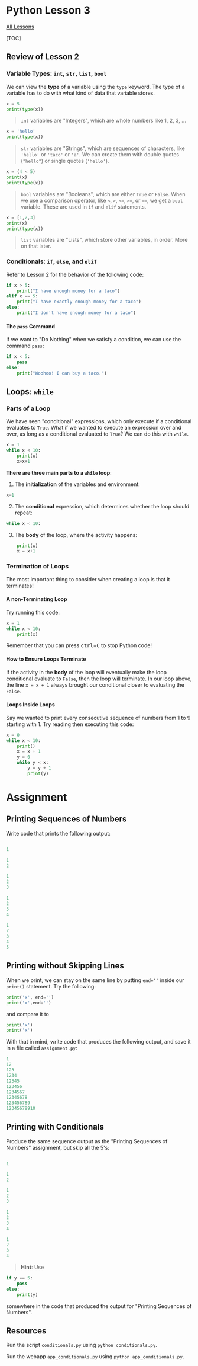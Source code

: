 # Python Lesson 3

[All Lessons](https://zsiegel92.github.io/Eitan_S/)

[TOC]

## Review of Lesson 2

### Variable Types: `int`, `str`, `list`, `bool`

We can view the **type** of a variable using the `type` keyword. The type of a variable has to do with what kind of data that variable stores.

```python
x = 5
print(type(x))
```

>`int` variables are "Integers", which are whole numbers like 1, 2, 3, ...

```python
x = 'hello'
print(type(x))
```

>`str` variables are "Strings", which are sequences of characters, like `'hello'` or `'taco'` or `'a'`. We can create them with double quotes (`"hello"`) or single quotes (`'hello'`).

```python
x = (4 < 5)
print(x)
print(type(x))
```

>`bool` variables are "Booleans", which are either `True` or `False`. When we use a comparison operator, like `<`, `>`, `<=`, `>=`, or `==`, we get a `bool` variable. These are used in `if` and `elif` statements.

```python
x = [1,2,3]
print(x)
print(type(x))
```

>`list` variables are "Lists", which store other variables, in order. More on that later.

### Conditionals: `if`, `else`, and `elif`

Refer to Lesson 2 for the behavior of the following code:

```python
if x > 5:
	print("I have enough money for a taco")
elif x == 5:
	print("I have exactly enough money for a taco")
else:
	print("I don't have enough money for a taco")
```

#### The `pass` Command

If we want to "Do Nothing" when we satisfy a condition, we can use the command `pass`:

```python
if x < 5:
	pass
else:
	print("Woohoo! I can buy a taco.")
```

## Loops: `while`

### Parts of a Loop
We have seen "conditional" expressions, which only execute if a conditional evaluates to `True`. What if we wanted to execute an expression over and over, as long as a conditional evaluated to `True`? We can do this with `while`.

```python
x = 1
while x < 10:
	print(x)
	x=x+1
```

**There are three main parts to a `while`  loop**:

1. The **initialization** of the variables and environment:
```python
x=1
```

2. The **conditional** expression, which determines whether the loop should repeat:
```python
while x < 10:
```

3. The **body** of the loop, where the activity happens:
```python
	print(x)
	x = x+1
```

### Termination of Loops

The most important thing to consider when creating a loop is that it terminates!

#### A non-Terminating Loop
Try running this code:

```python
x = 1
while x < 10:
	print(x)
```
Remember that you can press <kbd>ctrl</kbd>+<kbd>C</kbd> to stop Python code!

#### How to Ensure Loops Terminate

If the activity in the **body** of the loop will eventually make the loop conditional evaluate to `False`, then the loop will terminate. In our loop above, the line `x = x + 1` always brought our conditional closer to evaluating the `False`.

#### Loops Inside Loops

Say we wanted to print every consecutive sequence of numbers from 1 to 9 starting with 1. Try reading then executing this code:

```python
x = 0
while x < 10:
	print()
	x = x + 1
	y = 0
	while y < x:
		y = y + 1
		print(y)
```

# Assignment

## Printing Sequences of Numbers

Write code that prints the following output:

```python

1

1
2

1
2
3

1
2
3
4

1
2
3
4
5
```



## Printing without Skipping Lines
When we print, we can stay on the same line by putting `end=''` inside our `print()` statement. Try the following:

```python
print('x', end='')
print('x',end='')
```
and compare it to

```python
print('x')
print('x')
```

With that in mind, write code that produces the following output, and save it in a file called `assignment.py`:

```python
1
12
123
1234
12345
123456
1234567
12345678
123456789
12345678910
```

## Printing with Conditionals

Produce the same sequence output as the "Printing Sequences of Numbers" assignment, but skip all the 5's:

```python

1

1
2

1
2
3

1
2
3
4

1
2
3
4
```
>**Hint**: Use
```python
if y == 5:
	pass
else:
	print(y)
```
somewhere in the code that produced the output for "Printing Sequences of Numbers".

## Resources

Run the script `conditionals.py` using `python conditionals.py`.

Run the webapp `app_conditionals.py` using `python app_conditionals.py`.
